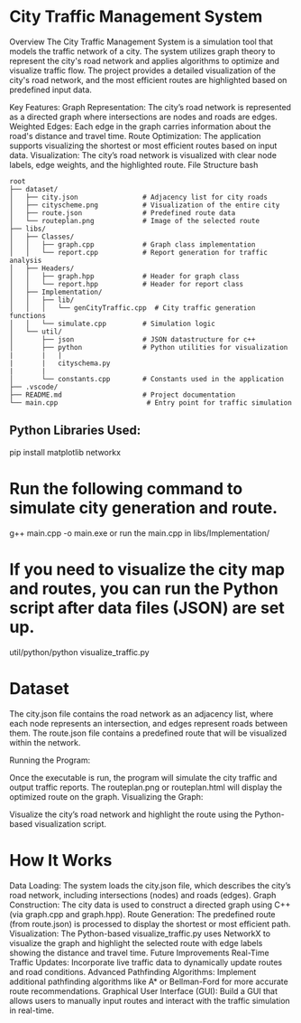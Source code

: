 # City Traffic Management System
Overview
The City Traffic Management System is a simulation tool that models the traffic network of a city. The system utilizes graph theory to represent the city's road network and applies algorithms to optimize and visualize traffic flow. The project provides a detailed visualization of the city's road network, and the most efficient routes are highlighted based on predefined input data.

Key Features:
Graph Representation: The city’s road network is represented as a directed graph where intersections are nodes and roads are edges.
Weighted Edges: Each edge in the graph carries information about the road's distance and travel time.
Route Optimization: The application supports visualizing the shortest or most efficient routes based on input data.
Visualization: The city’s road network is visualized with clear node labels, edge weights, and the highlighted route.
File Structure
bash

```
root
├── dataset/
│   ├── city.json                # Adjacency list for city roads
│   ├── cityscheme.png           # Visualization of the entire city
│   ├── route.json               # Predefined route data
│   └── routeplan.png            # Image of the selected route
├── libs/
│   ├── Classes/
│   │   ├── graph.cpp            # Graph class implementation
│   │   └── report.cpp           # Report generation for traffic analysis
│   ├── Headers/
│   │   ├── graph.hpp            # Header for graph class
│   │   └── report.hpp           # Header for report class
│   ├── Implementation/
│   │   ├── lib/
│   │   │   └── genCityTraffic.cpp  # City traffic generation functions
│   │   └── simulate.cpp         # Simulation logic
│   └── util/
│       ├── json                 # JSON datastructure for c++
│       ├── python               # Python utilities for visualization
|       |   |
|       |   cityschema.py
|       |   
│       └── constants.cpp        # Constants used in the application
├── .vscode/
├── README.md                    # Project documentation
└── main.cpp                      # Entry point for traffic simulation
```

## Python Libraries Used:
pip install matplotlib networkx

# Run the following command to simulate city generation and route.
g++ main.cpp -o main.exe or run the main.cpp in libs/Implementation/



# If you need to visualize the city map and routes, you can run the Python script after data files (JSON) are set up.
util/python/python visualize_traffic.py

# Dataset
The city.json file contains the road network as an adjacency list, where each node represents an intersection, and edges represent roads between them.
The route.json file contains a predefined route that will be visualized within the network.

Running the Program:

Once the executable is run, the program will simulate the city traffic and output traffic reports.
The routeplan.png or routeplan.html will display the optimized route on the graph.
Visualizing the Graph:

Visualize the city’s road network and highlight the route using the Python-based visualization script.

# How It Works
Data Loading: The system loads the city.json file, which describes the city’s road network, including intersections (nodes) and roads (edges).
Graph Construction: The city data is used to construct a directed graph using C++ (via graph.cpp and graph.hpp).
Route Generation: The predefined route (from route.json) is processed to display the shortest or most efficient path.
Visualization: The Python-based visualize_traffic.py uses NetworkX to visualize the graph and highlight the selected route with edge labels showing the distance and travel time.
Future Improvements
Real-Time Traffic Updates: Incorporate live traffic data to dynamically update routes and road conditions.
Advanced Pathfinding Algorithms: Implement additional pathfinding algorithms like A* or Bellman-Ford for more accurate route recommendations.
Graphical User Interface (GUI): Build a GUI that allows users to manually input routes and interact with the traffic simulation in real-time.